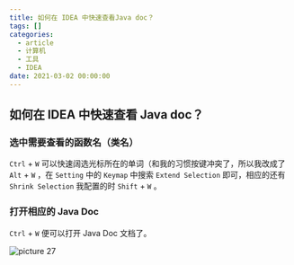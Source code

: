 ```yaml
---
title: 如何在 IDEA 中快速查看Java doc？
tags: []
categories:
  - article
  - 计算机
  - 工具
  - IDEA
date: 2021-03-02 00:00:00
---
```


<style>
.center {
width: auto;
display: table;
margin - left: auto;
margin - right: auto;
}
// 图片居中
img {
position: relative;
left: 50%;
transform: translateX(-50%);
}
</style>

## 如何在 IDEA 中快速查看 Java doc？

### 选中需要查看的函数名（类名）

`Ctrl` + `W` 可以快速阔选光标所在的单词（和我的习惯按键冲突了，所以我改成了 `Alt` + `W` ，在 `Setting` 中的 `Keymap` 中搜索 `Extend Selection` 即可，相应的还有 `Shrink Selection` 我配置的时 `Shift` + `W` 。

### 打开相应的 Java Doc

`Ctrl` + `W` 便可以打开 Java Doc 文档了。

![picture 27](../../../../assets/%E5%B7%A5%E5%85%B7/IDEA/%E5%A6%82%E4%BD%95%E5%9C%A8%20IDEA%20%E4%B8%AD%E5%BF%AB%E9%80%9F%E6%9F%A5%E7%9C%8BJava%20doc%EF%BC%9F/45279fcf37d4df1a914690452fb65fbbe6a14340a64a34fa319359d1a4c6943b.png)
